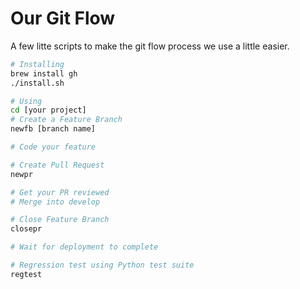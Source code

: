 # Our Git Flow

A few litte scripts to make the git flow process we use a little easier.

```sh
# Installing
brew install gh
./install.sh

# Using
cd [your project]
# Create a Feature Branch
newfb [branch name]

# Code your feature

# Create Pull Request
newpr

# Get your PR reviewed
# Merge into develop

# Close Feature Branch
closepr

# Wait for deployment to complete

# Regression test using Python test suite
regtest
```
